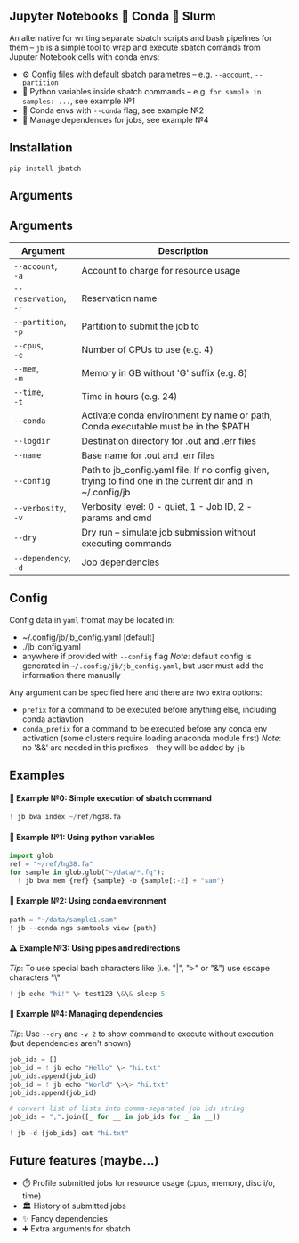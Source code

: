 ## Jupyter Notebooks 🤝 Conda 🤝 Slurm
An alternative for writing separate sbatch scripts and bash pipelines for them – `jb` is a simple tool to wrap and execute sbatch comands from Juputer Notebook cells with conda envs:
 - ⚙️ Config files with default sbatch parametres – e.g. `--account`, `--partition`
 - 🚀 Python variables inside sbatch commands – e.g. `for sample in samples: ...`, see example №1
 - 🐍 Conda envs with `--conda` flag, see example №2 
 - 🔗 Manage dependences for jobs, see example №4

## Installation
```
pip install jbatch
```

## Arguments
## Arguments
| Argument                    | Description                          |
| ----------------------------| ----------------------------------------------- |
| `--account`,<br>`-a`          | Account to charge for resource usage                                                                        |
| `--reservation`,<br>`-r`      | Reservation name                                                                                            |
| `--partition`,<br>`-p`        | Partition to submit the job to                                                                              |
| `--cpus`,<br>`-c`             | Number of CPUs to use (e.g. 4)                                                                              |
| `--mem`,<br>`-m`              | Memory in GB without 'G' suffix (e.g. 8)                                                                    |
| `--time`,<br>`-t`             | Time in hours (e.g. 24)                                                                                     |
| `--conda`                     | Activate conda environment by name or path,<br>Conda executable must be in the $PATH                        |
| `--logdir`                    | Destination directory for .out and .err files                                                               |
| `--name`                      | Base name for .out and .err files                                                                           |
| `--config`                    | Path to jb_config.yaml file. If no config given,<br>trying to find one in the current dir and in ~/.config/jb  |
| `--verbosity`,<br>`-v`        | Verbosity level: 0 - quiet, 1 - Job ID, 2 - params and cmd                                                  |
| `--dry`                       | Dry run – simulate job submission without executing commands                                                |
| `--dependency`,<br>`-d`       | Job dependencies                                                                                            |


## Config
Config data in `yaml` fromat may be located in:
  - ~/.config/jb/jb_config.yaml [default]
  - ./jb_config.yaml
  - anywhere if provided with `--config` flag
*Note*: default config is generated in `~/.config/jb/jb_config.yaml`, but user must add the information there manually

Any argument can be specified here and there are two extra options:
  - `prefix` for a command to be executed before anything else, including conda actiavtion
  - `conda_prefix` for a command to be executed before any conda env activation (some clusters require loading anaconda module first)
*Note*: no '&&' are needed in this prefixes – they will be added by `jb`

## Examples
#### 📌 Example №0: Simple execution of sbatch command
```python
! jb bwa index ~/ref/hg38.fa
```

#### 🚀 Example №1: Using python variables
```python
import glob
ref = "~/ref/hg38.fa" 
for sample in glob.glob("~/data/*.fq"):
  ! jb bwa mem {ref} {sample} -o {sample[:-2] + "sam"}
```

#### 🐍 Example №2: Using conda environment
```python
path = "~/data/sample1.sam"
! jb --conda ngs samtools view {path}
```

#### ⚠️ Example №3: Using pipes and redirections
*Tip*: To use special bash characters like (i.e. "|", ">" or "&") use escape characters "\\"
```python
! jb echo "hi!" \> test123 \&\& sleep 5
```

#### 🔗 Example №4: Managing dependencies
*Tip*: Use `--dry` and `-v 2` to show command to execute without execution (but dependencies aren't shown)
```python
job_ids = []
job_id = ! jb echo "Hello" \> "hi.txt"
job_ids.append(job_id)
job_id = ! jb echo "World" \>\> "hi.txt"
job_ids.append(job_id)

# convert list of lists into comma-separated job ids string 
job_ids = ",".join([_ for __ in job_ids for _ in __])

! jb -d {job_ids} cat "hi.txt"
```

## Future features (maybe...)
 - ⏱️ Profile submitted jobs for resource usage (cpus, memory, disc i/o, time)
 - 🏛️ History of submitted jobs
 - ✨ Fancy dependencies
 - ➕ Extra arguments for sbatch
